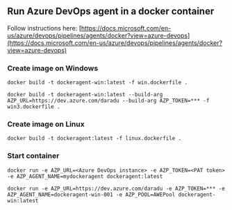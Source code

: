 ## Run Azure DevOps agent in a docker container

Follow instructions here:
[https://docs.microsoft.com/en-us/azure/devops/pipelines/agents/docker?view=azure-devops](https://docs.microsoft.com/en-us/azure/devops/pipelines/agents/docker?view=azure-devops)


### Create image on Windows
``` shell
docker build -t dockeragent-win:latest -f win.dockerfile .

docker build -t dockeragent-win:latest --build-arg AZP_URL=https://dev.azure.com/daradu --build-arg AZP_TOKEN=*** -f win3.dockerfile .
```

### Create image on Linux
``` shell
docker build -t dockeragent:latest -f linux.dockerfile .
```

### Start container
``` shell
docker run -e AZP_URL=<Azure DevOps instance> -e AZP_TOKEN=<PAT token> -e AZP_AGENT_NAME=mydockeragent dockeragent:latest

docker run -e AZP_URL=https://dev.azure.com/daradu -e AZP_TOKEN=*** -e AZP_AGENT_NAME=dockeragent-win-001 -e AZP_POOL=AWEPool dockeragent-win:latest
```

